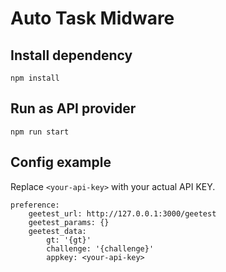 # Auto Task Midware

## Install dependency
```
npm install
```

## Run as API provider
```
npm run start
```

## Config example
Replace `<your-api-key>` with your actual API KEY.
```
preference:
    geetest_url: http://127.0.0.1:3000/geetest
    geetest_params: {}
    geetest_data:
        gt: '{gt}'
        challenge: '{challenge}'
        appkey: <your-api-key>
```
